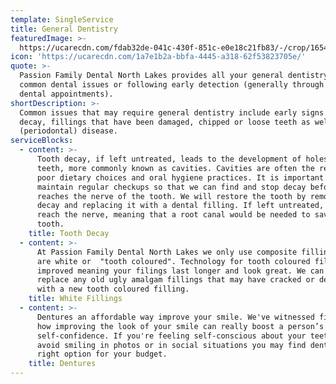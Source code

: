 ```yaml
---
template: SingleService
title: General Dentistry
featuredImage: >-
  https://ucarecdn.com/fdab32de-041c-430f-851c-e0e18c21fb83/-/crop/1654x1171/0,370/-/preview/-/enhance/75/
icon: 'https://ucarecdn.com/1a7e1b2a-bbfa-4445-a318-62f53823705e/'
quote: >-
  Passion Family Dental North Lakes provides all your general dentistry for
  common dental issues or following early detection (generally through regular
  dental appointments).
shortDescription: >-
  Common issues that may require general dentistry include early signs of tooth
  decay, fillings that have been damaged, chipped or loose teeth as well as gum
  (periodontal) disease. 
serviceBlocks:
  - content: >-
      Tooth decay, if left untreated, leads to the development of holes in the
      teeth, more commonly known as cavities. Cavities are often the result of
      poor dietary choices and oral hygiene practices. It is important to
      maintain regular checkups so that we can find and stop decay before it
      reaches the nerve of the tooth. We will restore the tooth by removing the
      decay and replacing it with a dental filling. If left untreated, decay may
      reach the nerve, meaning that a root canal would be needed to save the
      tooth.
    title: Tooth Decay
  - content: >-
      At Passion Family Dental North Lakes we only use composite fillings which
      are white or  "tooth coloured". Technology for tooth coloured fillings has
      improved meaning your filings last longer and look great. We can also
      replace any old ugly amalgam fillings that may have cracked or decayed,
      with a new tooth coloured filling.
    title: White Fillings
  - content: >-
      Dentures an affordable way improve your smile. We've witnessed firsthand
      how improving the look of your smile can really boost a person’s
      self-confidence. If you're feeling self-conscious about your teeth and
      avoid smiling in photos or in social situations you may find dentures the
      right option for your budget.
    title: Dentures
---
```


